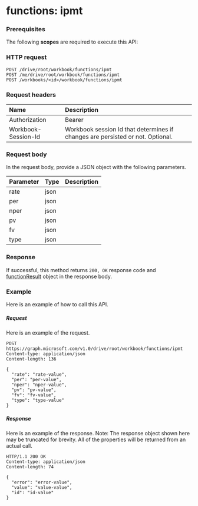 # functions: ipmt


### Prerequisites
The following **scopes** are required to execute this API: 
### HTTP request
<!-- { "blockType": "ignored" } -->
```http
POST /drive/root/workbook/functions/ipmt
POST /me/drive/root/workbook/functions/ipmt
POST /workbooks/<id>/workbook/functions/ipmt

```
### Request headers
| Name       | Description|
|:---------------|:----------|
| Authorization  | Bearer <code>|
| Workbook-Session-Id  | Workbook session Id that determines if changes are persisted or not. Optional.|

### Request body
In the request body, provide a JSON object with the following parameters.

| Parameter	   | Type	|Description|
|:---------------|:--------|:----------|
|rate|json||
|per|json||
|nper|json||
|pv|json||
|fv|json||
|type|json||

### Response
If successful, this method returns `200, OK` response code and [functionResult](../resources/functionresult.md) object in the response body.

### Example
Here is an example of how to call this API.
##### Request
Here is an example of the request.
<!-- {
  "blockType": "request",
  "name": "functions_ipmt"
}-->
```http
POST https://graph.microsoft.com/v1.0/drive/root/workbook/functions/ipmt
Content-type: application/json
Content-length: 136

{
  "rate": "rate-value",
  "per": "per-value",
  "nper": "nper-value",
  "pv": "pv-value",
  "fv": "fv-value",
  "type": "type-value"
}
```

##### Response
Here is an example of the response. Note: The response object shown here may be truncated for brevity. All of the properties will be returned from an actual call.
<!-- {
  "blockType": "response",
  "truncated": true,
  "@odata.type": "microsoft.graph.functionResult"
} -->
```http
HTTP/1.1 200 OK
Content-type: application/json
Content-length: 74

{
  "error": "error-value",
  "value": "value-value",
  "id": "id-value"
}
```

<!-- uuid: 8fcb5dbc-d5aa-4681-8e31-b001d5168d79
2015-10-25 14:57:30 UTC -->
<!-- {
  "type": "#page.annotation",
  "description": "functions: ipmt",
  "keywords": "",
  "section": "documentation",
  "tocPath": ""
}-->